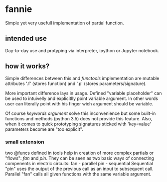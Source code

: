 # fannie

Simple yet very usefull implementation of partial function.

## intended use
Day-to-day use and protyping via interpreter, ipython or Jupyter notebook.

## how it works?
Simple differences between this and *functools* implementation are mutable attributes '.f' (stores function) and '.p' (stores parameters/signature).

More important difference lays in usage. Defined "variable placeholder" can be used to intuivelly and explicitlly point variable argument. In other words user can literally point with his finger wich argument should be variable.

Of course *keywords argument* solve this inconvenience but some built-in functions and methods (python 3.5) does not provide this feature. 
Also, when it comes to quick prototyping signatures sticked with 'key=value' parameters become are "too explicit".

### small extension
two @funcs defined in tools help in creation of more complex partials or "flows": *fan* and *pin*. They can be seen as two basic ways of connecting compenents in electric circuits:
fan - parallel
pin - sequential
Sequential "pin" uses the output of the previous call as an input to subsequent call.
Parallel "fan" calls all given functions with the same variable argument.
